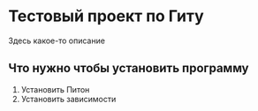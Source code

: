 # Тестовый проект по Гиту

Здесь какое-то описание

## Что нужно чтобы установить программу

1. Установить Питон
1. Установить зависимости
